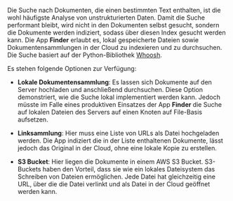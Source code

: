 Die Suche nach Dokumenten, die einen bestimmten Text enthalten, ist die wohl häufigste Analyse von unstrukturierten Daten. Damit die Suche performant bleibt, wird nicht in den Dokumenten selbst gesucht, sondern die Dokumente werden indiziert, sodass über diesen Index gesucht werden kann. Die App **Finder** erlaubt es, lokal gespeicherte Dateien sowie Dokumentensammlungen in der Cloud zu indexieren und zu durchsuchen. Die Suche basiert auf der Python-Bibliothek [Whoosh](https://whoosh.readthedocs.io/en/latest/index.html).

Es stehen folgende Optionen zur Verfügung:

- **Lokale Dokumentensammlung**: Es lassen sich Dokumente auf den Server hochladen und anschließend durchsuchen. Diese Option demonstriert, wie die Suche lokal implementiert werden kann. Jedoch müsste im Falle eines produktiven Einsatzes der App **Finder** die Suche auf lokalen Dateien des Servers auf einen Knoten auf File-Basis aufsetzen.

- **Linksammlung**: Hier muss eine Liste von URLs als Datei hochgeladen werden. Die App indiziert die in der Liste enthaltenen Dokumente, lässt jedoch das Original in der Cloud, ohne eine lokale Kopie zu erstellen.

- **S3 Bucket**: Hier liegen die Dokumente in einem AWS S3 Bucket. S3-Buckets haben den Vorteil, dass sie wie ein lokales Dateisystem das Schreiben von Dateien ermöglichen. Jede Datei hat gleichzeitig eine URL, über die die Datei verlinkt und als Datei in der Cloud geöffnet werden kann. 